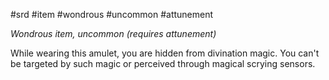 #srd #item #wondrous #uncommon #attunement 

*Wondrous item, uncommon (requires attunement)*

While wearing this amulet, you are hidden from divination magic. You can't be targeted by such magic or perceived through magical scrying sensors.
